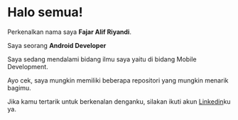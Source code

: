 # Halo semua! 

Perkenalkan nama saya **Fajar Alif Riyandi**.

Saya seorang **Android Developer**

Saya sedang mendalami bidang ilmu saya yaitu di bidang Mobile Development.

Ayo cek, saya mungkin memiliki beberapa repositori yang mungkin menarik bagimu.

Jika kamu tertarik untuk berkenalan denganku, silakan ikuti akun [Linkedin](https://www.linkedin.com/in/fajar-alif-riyandi-82771a246/)ku ya.
